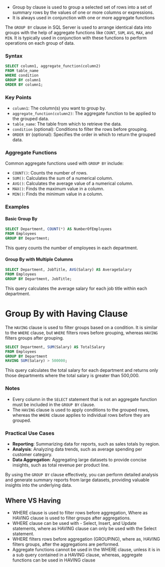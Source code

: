 
- Group by clause is used to group a selected set of rows into a set of summary rows by the values of one or more columns or expressions.
- It is always used in conjunction with one or more aggregate functions



The `GROUP BY` clause in SQL Server is used to arrange identical data into groups with the help of aggregate functions like `COUNT`, `SUM`, `AVG`, `MAX`, and `MIN`. It is typically used in conjunction with these functions to perform operations on each group of data.

### Syntax
```sql
SELECT column1, aggregate_function(column2)
FROM table_name
WHERE condition
GROUP BY column1
ORDER BY column1;
```

### Key Points
- `column1`: The column(s) you want to group by.
- `aggregate_function(column2)`: The aggregate function to be applied to the grouped data.
- `table_name`: The table from which to retrieve the data.
- `condition` (optional): Conditions to filter the rows before grouping.
- `ORDER BY` (optional): Specifies the order in which to return the grouped data.

### Aggregate Functions
Common aggregate functions used with `GROUP BY` include:
- `COUNT()`: Counts the number of rows.
- `SUM()`: Calculates the sum of a numerical column.
- `AVG()`: Calculates the average value of a numerical column.
- `MAX()`: Finds the maximum value in a column.
- `MIN()`: Finds the minimum value in a column.

### Examples

#### Basic Group By
```sql
SELECT Department, COUNT(*) AS NumberOfEmployees
FROM Employees
GROUP BY Department;
```
This query counts the number of employees in each department.

#### Group By with Multiple Columns
```sql
SELECT Department, JobTitle, AVG(Salary) AS AverageSalary
FROM Employees
GROUP BY Department, JobTitle;
```
This query calculates the average salary for each job title within each department.

# Group By with Having Clause
The `HAVING` clause is used to filter groups based on a condition. It is similar to the `WHERE` clause, but `WHERE` filters rows before grouping, whereas `HAVING` filters groups after grouping.

```sql
SELECT Department, SUM(Salary) AS TotalSalary
FROM Employees
GROUP BY Department
HAVING SUM(Salary) > 500000;
```
This query calculates the total salary for each department and returns only those departments where the total salary is greater than 500,000.

### Notes
- Every column in the `SELECT` statement that is not an aggregate function must be included in the `GROUP BY` clause.
- The `HAVING` clause is used to apply conditions to the grouped rows, whereas the `WHERE` clause applies to individual rows before they are grouped.

### Practical Use Cases
- **Reporting**: Summarizing data for reports, such as sales totals by region.
- **Analysis**: Analyzing data trends, such as average spending per customer category.
- **Data Aggregation**: Aggregating large datasets to provide concise insights, such as total revenue per product line.

By using the `GROUP BY` clause effectively, you can perform detailed analysis and generate summary reports from large datasets, providing valuable insights into the underlying data.


## Where VS Having

- WHERE clause is used to filter rows before aggregation, Where as HAVING clause is used to filter groups after aggregations.
- WHERE clause can be used with - Select, Insert, and Update statements, where as HAVING clause can only be used with the Select statement.
- WHERE filters rows before aggregation (GROUPING), where as, HAVING filters groups, after the aggregations are performed.
- Aggregate functions cannot be used in the WHERE clause, unless it is in a sub query contained in a HAVING clause, whereas, aggregate functions can be used in HAVING clause